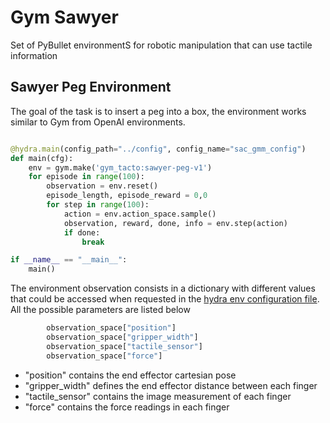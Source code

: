# Gym Sawyer 
Set of PyBullet environmentS for robotic manipulation that can use tactile information

## Sawyer Peg Environment
The goal of the task is to insert a peg into a box, the environment works similar to Gym from OpenAI environments.
```python

@hydra.main(config_path="../config", config_name="sac_gmm_config")
def main(cfg):
    env = gym.make('gym_tacto:sawyer-peg-v1')
    for episode in range(100):
        observation = env.reset()
        episode_length, episode_reward = 0,0
        for step in range(100):
            action = env.action_space.sample()
            observation, reward, done, info = env.step(action)
            if done:
                break

if __name__ == "__main__":
    main()
```
The environment observation consists in a dictionary with different values that could be accessed when requested in the [hydra env configuration file](../../config/env/sawyer_base_env.yaml). <br/>
All the possible parameters are listed below
```python
        observation_space["position"]
        observation_space["gripper_width"]
        observation_space["tactile_sensor"]
        observation_space["force"]
```
- "position" contains the end effector cartesian pose
- "gripper_width" defines the end effector distance between each finger
- "tactile_sensor" contains the image measurement of each finger
- "force" contains the force readings in each finger 
